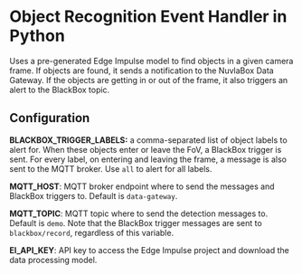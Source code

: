 # Object Recognition Event Handler in Python

Uses a pre-generated Edge Impulse model to find objects in a given camera frame.
If objects are found, it sends a notification to the NuvlaBox Data Gateway. If the objects are getting
in or out of the frame, it also triggers an alert to the BlackBox topic.

## Configuration

**BLACKBOX_TRIGGER_LABELS:** a comma-separated list of object labels to alert for. When these objects enter or leave the FoV, a BlackBox trigger is sent. For every label, on entering and leaving the frame, a message is also sent to the MQTT broker. Use `all` to alert for all labels.

**MQTT_HOST**: MQTT broker endpoint where to send the messages and BlackBox triggers to. Default is `data-gateway`.

**MQTT_TOPIC**: MQTT topic where to send the detection messages to. Default is `demo`. Note that the BlackBox trigger messages are sent to `blackbox/record`, regardless of this variable.

**EI_API_KEY**: API key to access the Edge Impulse project and download the data processing model.



